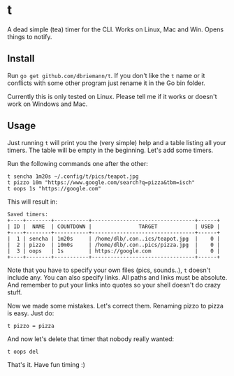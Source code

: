 # t

A dead simple (tea) timer for the CLI. Works on Linux, Mac and Win. Opens things to notify.

## Install

Run `go get github.com/dbriemann/t`. If you don't like the `t` name or it conflicts with some other program just rename it in the Go bin folder.

Currently this is only tested on Linux. Please tell me if it works or doesn't work on Windows and Mac.

## Usage

Just running `t` will print you the (very simple) help and a table listing all your timers. The table will be empty in the beginning. Let's add some timers.

Run the following commands one after the other:

```
t sencha 1m20s ~/.config/t/pics/teapot.jpg
t pizzo 10m "https://www.google.com/search?q=pizza&tbm=isch"
t oops 1s "https://google.com"
```

This will result in:
```
Saved timers:
+----+--------+-----------+---------------------------------+------+
| ID |  NAME  | COUNTDOWN |               TARGET            | USED |
+----+--------+-----------+---------------------------------+------+
|  1 | sencha | 1m20s     | /home/dlb/.con..ics/teapot.jpg  |    0 |
|  2 | pizzo  | 10m0s     | /home/dlb/.con..pics/pizza.jpg  |    0 |
|  3 | oops   | 1s        | https://google.com              |    0 |
+----+--------+-----------+---------------------------------+------+

```

Note that you have to specify your own files (pics, sounds..), `t` doesn't include any. You can also specify links. All paths and links must be absolute. And remember to put your links into quotes so your shell doesn't do crazy stuff.

Now we made some mistakes. Let's correct them. Renaming pizzo to pizza is easy. Just do:

```
t pizzo = pizza
```

And now let's delete that timer that nobody really wanted:

```
t oops del
```

That's it. Have fun timing :)